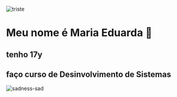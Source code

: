 ![triste](https://user-images.githubusercontent.com/113522982/191006315-4ca72bc4-c318-4b15-8574-ccdec638404c.jpg)
# Meu nome é Maria Eduarda :smiling_face_with_three_hearts:
## tenho 17y
## faço curso de Desinvolvimento de Sistemas
![sadness-sad](https://user-images.githubusercontent.com/113522982/191006175-787cf290-84e9-49cb-8fa1-a4d67d787062.gif)
